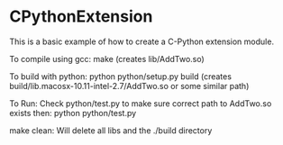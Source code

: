 # CPythonExtension

This is a basic example of how to create a C-Python extension module.

To compile using gcc:
make
(creates lib/AddTwo.so)

To build with python:
python python/setup.py build
(creates build/lib.macosx-10.11-intel-2.7/AddTwo.so or some similar path)

To Run:
Check python/test.py to make sure correct path to AddTwo.so exists then:
python python/test.py


make clean:
Will delete all libs and the ./build directory

